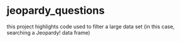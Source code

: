 # jeopardy_questions
this project highlights code used to filter a large data set (in this case, searching a Jeopardy! data frame)

